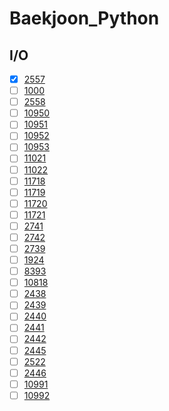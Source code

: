 # Baekjoon_Python

## I/O
- [X] [2557](https://github.com/cyl0424/baeckjoon_python/blob/main/IO/2557.py)
- [ ] [1000](https://github.com/cyl0424/baeckjoon_python)
- [ ] [2558](https://github.com/cyl0424/baeckjoon_python)
- [ ] [10950](https://github.com/cyl0424/baeckjoon_python)
- [ ] [10951](https://github.com/cyl0424/baeckjoon_python)
- [ ] [10952](https://github.com/cyl0424/baeckjoon_python)
- [ ] [10953](https://github.com/cyl0424/baeckjoon_python)
- [ ] [11021](https://github.com/cyl0424/baeckjoon_python)
- [ ] [11022](https://github.com/cyl0424/baeckjoon_python)
- [ ] [11718](https://github.com/cyl0424/baeckjoon_python)
- [ ] [11719](https://github.com/cyl0424/baeckjoon_python)
- [ ] [11720](https://github.com/cyl0424/baeckjoon_python)
- [ ] [11721](https://github.com/cyl0424/baeckjoon_python)
- [ ] [2741](https://github.com/cyl0424/baeckjoon_python)
- [ ] [2742](https://github.com/cyl0424/baeckjoon_python)
- [ ] [2739](https://github.com/cyl0424/baeckjoon_python)
- [ ] [1924](https://github.com/cyl0424/baeckjoon_python)
- [ ] [8393](https://github.com/cyl0424/baeckjoon_python)
- [ ] [10818](https://github.com/cyl0424/baeckjoon_python)
- [ ] [2438](https://github.com/cyl0424/baeckjoon_python)
- [ ] [2439](https://github.com/cyl0424/baeckjoon_python)
- [ ] [2440](https://github.com/cyl0424/baeckjoon_python)
- [ ] [2441](https://github.com/cyl0424/baeckjoon_python)
- [ ] [2442](https://github.com/cyl0424/baeckjoon_python)
- [ ] [2445](https://github.com/cyl0424/baeckjoon_python)
- [ ] [2522](https://github.com/cyl0424/baeckjoon_python)
- [ ] [2446](https://github.com/cyl0424/baeckjoon_python)
- [ ] [10991](https://github.com/cyl0424/baeckjoon_python)
- [ ] [10992](https://github.com/cyl0424/baeckjoon_python)
